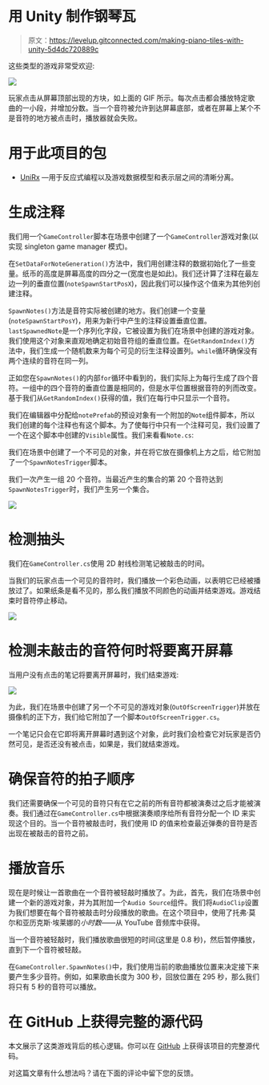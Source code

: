# 用 Unity 制作钢琴瓦

> 原文：<https://levelup.gitconnected.com/making-piano-tiles-with-unity-5d4dc720889c>

这些类型的游戏非常受欢迎:

![](img/bc4278df2b691986b9f13cd6857645f6.png)

玩家点击从屏幕顶部出现的方块，如上面的 GIF 所示。每次点击都会播放特定歌曲的一小段，并增加分数。当一个音符被允许到达屏幕底部，或者在屏幕上某个不是音符的地方被点击时，播放器就会失败。

# 用于此项目的包

*   [UniRx](https://github.com/neuecc/UniRx) —用于反应式编程以及游戏数据模型和表示层之间的清晰分离。

# 生成注释

我们用一个`GameController`脚本在场景中创建了一个`GameController`游戏对象(以实现 singleton game manager 模式)。

在`SetDataForNoteGeneration()`方法中，我们用创建注释的数据初始化了一些变量。纸币的高度是屏幕高度的四分之一(宽度也是如此)。我们还计算了注释在最左边一列的垂直位置(`noteSpawnStartPosX`)，因此我们可以操作这个值来为其他列创建注释。

`SpawnNotes()`方法是音符实际被创建的地方。我们创建一个变量(`noteSpawnStartPosY`)，用来为新行中产生的注释设置垂直位置。`lastSpawnedNote`是一个序列化字段，它被设置为我们在场景中创建的游戏对象。我们使用这个对象来直观地确定初始音符组的垂直位置。在`GetRandomIndex()`方法中，我们生成一个随机数来为每个可见的衍生注释设置列。`while`循环确保没有两个连续的音符在同一列。

正如您在`SpawnNotes()`的内部`for`循环中看到的，我们实际上为每行生成了四个音符。一组中的四个音符的垂直位置是相同的，但是水平位置根据音符的列而改变。基于我们从`GetRandomIndex()`获得的值，我们在每行中只显示一个音符。

我们在编辑器中分配给`notePrefab`的预设对象有一个附加的`Note`组件脚本，所以我们创建的每个注释也有这个脚本。为了使每行中只有一个注释可见，我们设置了一个在这个脚本中创建的`Visible`属性。我们来看看`Note.cs`:

我们在场景中创建了一个不可见的对象，并在将它放在摄像机上方之后，给它附加了一个`SpawnNotesTrigger`脚本。

我们一次产生一组 20 个音符。当最近产生的集合的第 20 个音符达到`SpawnNotesTrigger`时，我们产生另一个集合。

![](img/731bd965d4b8dbe8c6a3522b8128020e.png)

# 检测抽头

我们在`GameController.cs`使用 2D 射线检测笔记被敲击的时间。

当我们的玩家点击一个可见的音符时，我们播放一个彩色动画，以表明它已经被播放过了。如果纸条是看不见的，那么我们播放不同颜色的动画并结束游戏。游戏结束时音符停止移动。

![](img/385ffc410374f9297f3ee4ee47d19bd2.png)

# 检测未敲击的音符何时将要离开屏幕

当用户没有点击的笔记将要离开屏幕时，我们结束游戏:

![](img/63e4659a44356565458b5e7e8c9dbda2.png)

为此，我们在场景中创建了另一个不可见的游戏对象(`OutOfScreenTrigger`)并放在摄像机的正下方，我们给它附加了一个脚本`OutOfScreenTrigger.cs`。

一个笔记只会在它即将离开屏幕时遇到这个对象，此时我们会检查它对玩家是否仍然可见，是否还没有被点击，如果是，我们就结束游戏。

# 确保音符的拍子顺序

我们还需要确保一个可见的音符只有在它之前的所有音符都被演奏过之后才能被演奏。我们通过在`GameController.cs`中根据演奏顺序给所有音符分配一个 ID 来实现这个目的。当一个音符被敲击时，我们使用 ID 的值来检查最近弹奏的音符是否出现在被敲击的音符之前。

# 播放音乐

现在是时候让一首歌曲在一个音符被轻敲时播放了。为此，首先，我们在场景中创建一个新的游戏对象，并为其附加一个`Audio Source`组件。我们将`AudioClip`设置为我们想要在每个音符被敲击时分段播放的歌曲。在这个项目中，使用了托弗·莫尔和亚历克斯·埃莱娜的*小时数*——从 YouTube 音频库中获得。

当一个音符被轻敲时，我们播放歌曲很短的时间(这里是 0.8 秒)，然后暂停播放，直到下一个音符被轻敲。

在`GameController.SpawnNotes()`中，我们使用当前的歌曲播放位置来决定接下来要产生多少音符。例如，如果歌曲长度为 300 秒，回放位置在 295 秒，那么我们将只有 5 秒的音符可以播放。

# 在 GitHub 上获得完整的源代码

本文展示了这类游戏背后的核心逻辑。你可以在 [GitHub](https://github.com/tariibaba/Piano-Tiles) 上获得该项目的完整源代码。

对这篇文章有什么想法吗？请在下面的评论中留下您的反馈。